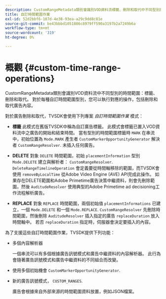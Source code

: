 ```yaml
---
description: CustomRangeMetadata類別會識別VOD資料流標籤、刪除和取代中不同型別的時間範圍。 對於每種自訂時間範圍型別，您可以執行對應的操作，包括刪除和取代廣告內容。
title: 自訂時間範圍作業
exl-id: 52d2bbf6-107d-4e38-93ea-a29c9dd8c81e
source-git-commit: be43bbbd1051886c8979ff590a3197b2a7249b6a
workflow-type: tm+mt
source-wordcount: '319'
ht-degree: 0%

---
```


# 概觀 {#custom-time-range-operations}

CustomRangeMetadata類別會識別VOD資料流中不同型別的時間範圍：標籤、刪除和取代。 對於每種自訂時間範圍型別，您可以執行對應的操作，包括刪除和取代廣告內容。

<!--<a id="section_1323C0BAC259424C85A6ACFB48FE77EC"></a>-->

對於廣告刪除和取代，TVSDK會使用下列專案 *自訂時間範圍作業* 模式：

* **標籤** 此模式在舊版TVSDK中稱為自訂廣告標籤。 此模式會標籤已置入VOD資料流中之廣告的開始和結束時間。 當有型別的時間範圍標籤時 `MARK` 在串流中，初始位置為 `Mode.MARK` 產生者 `CustomMarkerOpportunityGenerator` 解決者 `CustomRangeResolver`. 未插入任何廣告。

* **DELETE** 對象 `DELETE` 時間範圍，初始 `placementInformation` 型別 `Mode.DELETE` 建立與解析者： `CustomRangeResolver`. `DeleteRangeTimelineOperation` 會定義要從時間軸移除的範圍，而TVSDK會使用 `removeByLocalTime` 從Adobe Video Engine (AVE) API完成此操作。 如果存在DELETE範圍和Adobe Primetime廣告決策中繼資料，則會先刪除範圍，然後 `AuditudeResolver` 使用典型的Adobe Primetime ad decisioning工作流程解析廣告。

* **REPLACE** 對象 `REPLACE` 時間範圍，兩個初始值 `placementInformations` 已建立，一個 `Mode.DELETE` 和一個 `Mode.REPLACE`. `CustomRangeResolver` 先刪除時間範圍，然後刪除 `AuditudeResolver` 插入指定的廣告 `replaceDuration` 放入時間軸中。 若否 `replaceDuration` 指定時，伺服器會決定要插入的內容。

為了支援這些自訂時間範圍作業，TVSDK提供下列功能：

* 多個內容解析器

   一個串流可以有多個根據廣告訊號模式和廣告中繼資料的內容解析器。 此行為會隨著廣告訊號模式和廣告中繼資料的不同組合而改變。
* 使用多個初始機會 `CustomMarkerOpportunityGenerator`.
* 新的廣告訊號模式， `CUSTOM_RANGES`.

   廣告會根據來自外部來源的時間範圍資料放置，例如JSON檔案。
